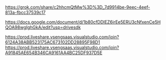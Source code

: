 https://grok.com/share/c2hhcmQtMw%3D%3D_7d9914be-9eec-4eef-813a-fbcc37539c17

https://docs.google.com/document/d/1b80cfDDlEZ6irEe5ERU3cNfxenCe5HQOA98wgIghGkA/edit?usp=drivesdk


https://prod.liveshare.vsengsaas.visualstudio.com/join?6124A38ABB523175AC673102DD28895F98D1
https://prod.liveshare.vsengsaas.visualstudio.com/join?A91845AE654B346CA9161AA4BC25DF937D5E
